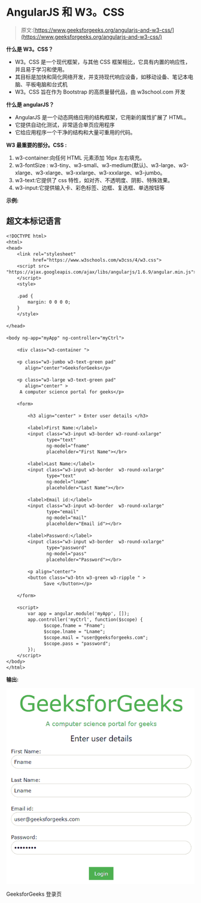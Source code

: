# AngularJS 和 W3。CSS

> 原文:[https://www.geeksforgeeks.org/angularjs-and-w3-css/](https://www.geeksforgeeks.org/angularjs-and-w3-css/)

**什么是 W3。CSS？**

*   W3。CSS 是一个现代框架，与其他 CSS 框架相比，它具有内置的响应性，并且易于学习和使用。
*   其目标是加快和简化网络开发，并支持现代响应设备，如移动设备、笔记本电脑、平板电脑和台式机
*   W3。CSS 旨在作为 Bootstrap 的高质量替代品，由 w3school.com 开发

**什么是 angularJS？**

*   AngularJS 是一个动态网络应用的结构框架，它用新的属性扩展了 HTML。
*   它提供自动化测试，非常适合单页应用程序
*   它给应用程序一个干净的结构和大量可重用的代码。

**W3 最重要的部分。CSS :**

1.  w3-container:向任何 HTML 元素添加 16px 左右填充。
2.  w3-fontSize : w3-tiny、w3-small、w3-medium(默认)、w3-large、w3-xlarge、w3-xlarge、w3-xxlarge、w3-xxxlarge、w3-jumbo。
3.  w3-text:它提供了 css 特性，如对齐、不透明度、阴影、特殊效果。
4.  w3-input:它提供输入卡、彩色标签、边框、复选框、单选按钮等

**示例:**

## 超文本标记语言

```
<!DOCTYPE html>
<html>
<head>
    <link rel="stylesheet"
          href="https://www.w3schools.com/w3css/4/w3.css">
    <script src=
"https://ajax.googleapis.com/ajax/libs/angularjs/1.6.9/angular.min.js">
    </script>
    <style>

    .pad {
        margin: 0 0 0 0;
    }
    </style>

</head>

<body ng-app="myApp" ng-controller="myCtrl">

    <div class="w3-container ">

    <p class="w3-jumbo w3-text-green pad"
       align="center">GeeksforGeeks</p>

    <p class="w3-large w3-text-green pad"
       align="center" >
     A computer science portal for geeks</p>

    <form>

        <h3 align="center" > Enter user details </h3>

        <label>First Name:</label>
        <input class="w3-input w3-border w3-round-xxlarge"
               type="text"
               ng-model="fname" 
               placeholder="First Name"></br>

        <label>Last Name:</label>
        <input class="w3-input w3-border  w3-round-xxlarge"
               type="text"
               ng-model="lname" 
               placeholder="Last Name"></br>

        <label>Email id:</label>
        <input class="w3-input w3-border  w3-round-xxlarge"
               type="email"
               ng-model="mail"
               placeholder="Email id"></br>

        <label>Password:</label>
        <input class="w3-input w3-border  w3-round-xxlarge"
               type="password"
               ng-model="pass" 
               placeholder="Password"></br>

        <p align="center">
        <button class="w3-btn w3-green w3-ripple " >
              Save </button></p>

    </form>

    <script>
        var app = angular.module('myApp', []);
        app.controller('myCtrl', function($scope) {
              $scope.fname = "Fname";
              $scope.lname = "Lname";
              $scope.mail = "user@geeksforgeeks.com";
              $scope.pass = "password";
        });
    </script>
</body>
</html>
```

**输出:**

![](img/fe69d0b7c4c4f3ba48f45c1405b4720e.png)

GeeksforGeeks 登录页